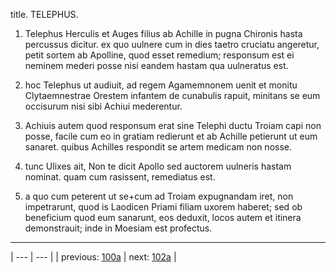 title. TELEPHUS.



1. Telephus Herculis et Auges filius ab Achille in pugna Chironis hasta percussus dicitur. ex quo uulnere cum in dies taetro cruciatu angeretur, petit sortem ab Apolline, quod esset remedium; responsum est ei neminem mederi posse nisi eandem hastam qua uulneratus est.



2. hoc Telephus ut audiuit, ad regem Agamemnonem uenit et monitu Clytaemnestrae Orestem infantem de cunabulis rapuit, minitans se eum occisurum nisi sibi Achiui mederentur.



3. Achiuis autem quod responsum erat sine Telephi ductu Troiam capi non posse, facile cum eo in gratiam redierunt et ab Achille petierunt ut eum sanaret. quibus Achilles respondit se artem medicam non nosse.



4. tunc Ulixes ait, Non te dicit Apollo sed auctorem uulneris hastam nominat. quam cum rasissent, remediatus est.



5. a quo cum peterent ut se+cum ad Troiam expugnandam iret, non impetrarunt, quod is Laodicen Priami filiam uxorem haberet; sed ob beneficium quod eum sanarunt, eos deduxit, locos autem et itinera demonstrauit; inde in Moesiam est profectus.



---

| --- | --- |
| previous: [100a](../100a/) | next: [102a](../102a/) |